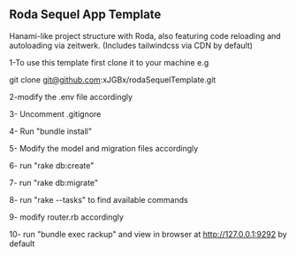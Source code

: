 ## Roda Sequel App Template

Hanami-like project structure with Roda, also featuring code reloading and autoloading via zeitwerk. (Includes tailwindcss via CDN by default)

1-To use this template first clone it to your machine e.g

git clone git@github.com:xJGBx/rodaSequelTemplate.git

2-modify the .env file accordingly

3- Uncomment .gitignore

4- Run "bundle install"

5- Modify the model and migration files accordingly

6- run "rake db:create"

7- run  "rake db:migrate"

8- run "rake --tasks" to find available commands

9- modify router.rb accordingly

10- run "bundle exec rackup" and view in browser at http://127.0.0.1:9292 by default
